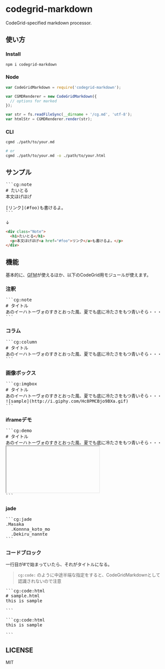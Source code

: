# codegrid-markdown
CodeGrid-specified markdown processor.

## 使い方
### Install

```sh
npm i codegrid-markdown
```

### Node
```javascript
var CodeGridMarkdown = require('codegrid-markdown');

var CGMDRenderer = new CodeGridMarkdown({
  // options for marked
});

var str = fs.readFileSync(__dirname + '/cg.md', 'utf-8');
var htmlStr = CGMDRenderer.render(str);
```

### CLI
```sh
cgmd ./path/to/your.md

# or
cgmd ./path/to/your.md -o ./path/to/your.html
```

## サンプル

<pre>
```cg:note
# たいとる
本文ほげほげ

[リンク](#foo)も書けるよ。
```</pre>

↓

```html
<div class="Note">
  <h1>たいとる</h1>
  <p>本文ほげほげ<a href="#foo">リンク</a>も書けるよ。</p>
</div>
```


## 機能
基本的に、[GFM](https://help.github.com/articles/github-flavored-markdown)が使えるほか、以下のCodeGrid用モジュールが使えます。

### 注釈
<pre>
```cg:note
# タイトル
あのイーハトーヴォのすきとおった風、夏でも底に冷たさをもつ青いそら・・・
```</pre>

### コラム
<pre>
```cg:column
# タイトル
あのイーハトーヴォのすきとおった風、夏でも底に冷たさをもつ青いそら・・・
```</pre>

### 画像ボックス
<pre>
```cg:imgbox
# タイトル
あのイーハトーヴォのすきとおった風、夏でも底に冷たさをもつ青いそら・・・
![sample](http://i.giphy.com/Hc8PMCBjo9BXa.gif)
```</pre>

### iframeデモ
<pre>
```cg:demo
# タイトル
あのイーハトーヴォのすきとおった風、夏でも底に冷たさをもつ青いそら・・・
<iframe data-trigger="data-trigger" src="" class="sizeM"></iframe>
```</pre>

### jade
<pre>
```cg:jade
.Masaka
  .Konnna_koto_mo
  .Dekiru_nannte
```</pre>

### コードブロック

一行目が#で始まっていたら、それがタイトルになる。

> `cg:code:` のように中途半端な指定をすると、CodeGridMarkdownとして認識されないので注意

<pre>
```cg:code:html
# sample.html
<div>this is sample</div>
```</pre>

<pre>
```cg:code:html
<div>this is sample</div>
```</pre>

## LICENSE
MIT
